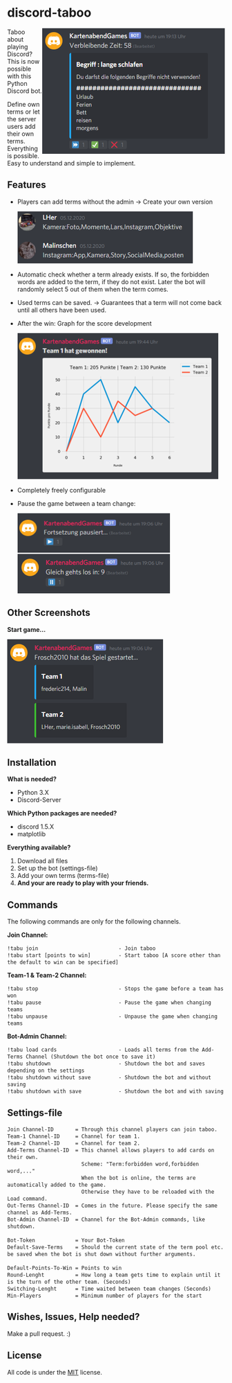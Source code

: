 # discord-taboo

<img src="https://github.com/Frosch2010/discord-taboo/blob/main/Screenshots/explainer_react.png" height="290" width="423" align="right">

Taboo about playing Discord?
This is now possible with this Python Discord bot.

Define own terms or let the server users add their own terms. Everything is possible. Easy to understand and simple to implement.

## Features

* Players can add terms without the admin -> Create your own version


    ![alt text](https://github.com/Frosch2010/discord-taboo/blob/main/Screenshots/ADD-Terms.png)

* Automatic check whether a term already exists. If so, the forbidden words are added to the term, if they do not exist. Later the bot will randomly select 5 out of them when the term comes.
* Used terms can be saved. -> Guarantees that a term will not come back until all others have been used.
* After the win: Graph for the score development

    <img src="https://github.com/Frosch2010/discord-taboo/blob/main/Screenshots/win_graph.png" height="337" width="465">

* Completely freely configurable
* Pause the game between a team change:
    
    <img src="https://github.com/Frosch2010/discord-taboo/blob/main/Screenshots/Waiting.png" height="91" width="353">
    <img src="https://github.com/Frosch2010/discord-taboo/blob/main/Screenshots/PauseGame.png" height="91" width="353">

## Other Screenshots

**Start game...**

![alt text](https://github.com/Frosch2010/discord-taboo/blob/main/Screenshots/start_message.png?raw=true)

## Installation

**What is needed?**
* Python 3.X
* Discord-Server

**Which Python packages are needed?**
* discord 1.5.X
* matplotlib

**Everything available?**
1. Download all files
2. Set up the bot (settings-file)
3. Add your own terms (terms-file)
4. **And your are ready to play with your friends.**

## Commands


The following commands are only for the following channels.

**Join Channel:**
```
!tabu join                          - Join taboo
!tabu start [points to win]         - Start taboo [A score other than the default to win can be specified]
```

**Team-1 & Team-2 Channel:**
```
!tabu stop                          - Stops the game before a team has won
!tabu pause                         - Pause the game when changing teams
!tabu unpause                       - Unpause the game when changing teams
```

**Bot-Admin Channel:**
```
!tabu load cards                    - Loads all terms from the Add-Terms Channel (Shutdown the bot once to save it)
!tabu shutdown                      - Shutdown the bot and saves depending on the settings
!tabu shutdown without save         - Shutdown the bot and without saving
!tabu shutdown with save            - Shutdown the bot and with saving
```

## Settings-file

```
Join Channel-ID       = Through this channel players can join taboo.
Team-1 Channel-ID     = Channel for team 1.
Team-2 Channel-ID     = Channel for team 2.
Add-Terms Channel-ID  = This channel allows players to add cards on their own. 
                        Scheme: "Term:forbidden word,forbidden word,..."
                        When the bot is online, the terms are automatically added to the game.
                        Otherwise they have to be reloaded with the Load command.
Out-Terms Channel-ID  = Comes in the future. Please specify the same channel as Add-Terms.
Bot-Admin Channel-ID  = Channel for the Bot-Admin commands, like shutdown.

Bot-Token             = Your Bot-Token
Default-Save-Terms    = Should the current state of the term pool etc. be saved when the bot is shut down without further arguments.

Default-Points-To-Win = Points to win
Round-Lenght          = How long a team gets time to explain until it is the turn of the other team. (Seconds)
Switching-Lenght      = Time waited between team changes (Seconds)
Min-Players           = Minimum number of players for the start
```

## Wishes, Issues, Help needed?
Make a pull request. :)


## License
All code is under the [MIT](https://choosealicense.com/licenses/mit/) license.
